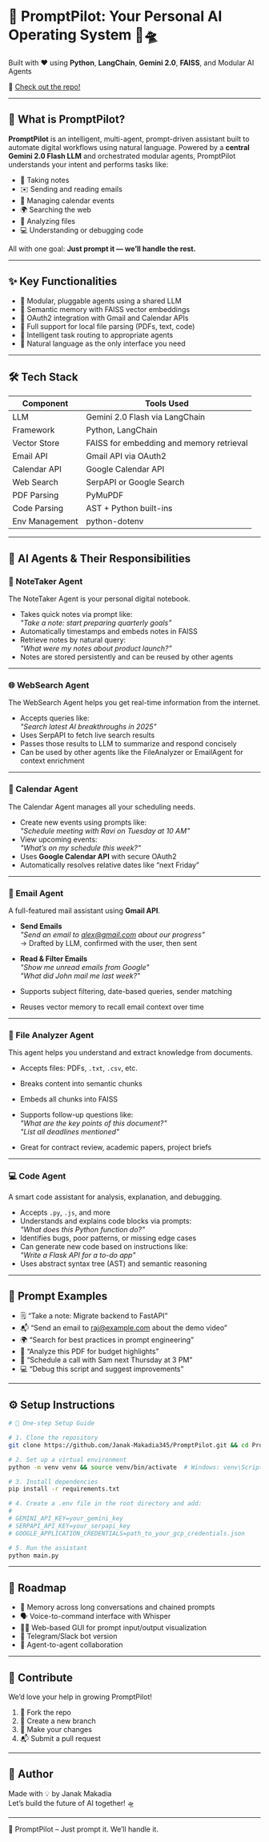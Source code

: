 # 🚀 PromptPilot: Your Personal AI Operating System 🧠🛸  
Built with ❤️ using **Python**, **LangChain**, **Gemini 2.0**, **FAISS**, and Modular AI Agents

🔗 [Check out the repo!](https://github.com/Janak-Makadia345/PromptPilot.git)

---

## 🤖 What is PromptPilot?

**PromptPilot** is an intelligent, multi-agent, prompt-driven assistant built to automate digital workflows using natural language. Powered by a **central Gemini 2.0 Flash LLM** and orchestrated modular agents, PromptPilot understands your intent and performs tasks like:

- 🧠 Taking notes  
- ✉️ Sending and reading emails  
- 📅 Managing calendar events  
- 🌍 Searching the web  
- 📂 Analyzing files  
- 💻 Understanding or debugging code  

All with one goal: **Just prompt it — we’ll handle the rest.**

---

## ✨ Key Functionalities

- 🔁 Modular, pluggable agents using a shared LLM
- 🧠 Semantic memory with FAISS vector embeddings
- 🔐 OAuth2 integration with Gmail and Calendar APIs
- 📂 Full support for local file parsing (PDFs, text, code)
- 🧩 Intelligent task routing to appropriate agents
- 🧪 Natural language as the only interface you need

---

## 🛠️ Tech Stack

| Component       | Tools Used                                 |
|----------------|---------------------------------------------|
| LLM             | Gemini 2.0 Flash via LangChain              |
| Framework       | Python, LangChain                          |
| Vector Store    | FAISS for embedding and memory retrieval    |
| Email API       | Gmail API via OAuth2                        |
| Calendar API    | Google Calendar API                         |
| Web Search      | SerpAPI or Google Search                    |
| PDF Parsing     | PyMuPDF                                     |
| Code Parsing    | AST + Python built-ins                      |
| Env Management  | python-dotenv                               |

---

## 🧩 AI Agents & Their Responsibilities

### 📝 NoteTaker Agent
The NoteTaker Agent is your personal digital notebook.

- Takes quick notes via prompt like:  
  _"Take a note: start preparing quarterly goals"_
- Automatically timestamps and embeds notes in FAISS
- Retrieve notes by natural query:  
  _"What were my notes about product launch?"_
- Notes are stored persistently and can be reused by other agents

---

### 🌐 WebSearch Agent
The WebSearch Agent helps you get real-time information from the internet.

- Accepts queries like:  
  _"Search latest AI breakthroughs in 2025"_
- Uses SerpAPI to fetch live search results
- Passes those results to LLM to summarize and respond concisely
- Can be used by other agents like the FileAnalyzer or EmailAgent for context enrichment

---

### 📅 Calendar Agent
The Calendar Agent manages all your scheduling needs.

- Create new events using prompts like:  
  _"Schedule meeting with Ravi on Tuesday at 10 AM"_
- View upcoming events:  
  _"What’s on my schedule this week?"_
- Uses **Google Calendar API** with secure OAuth2
- Automatically resolves relative dates like “next Friday”

---

### 📧 Email Agent
A full-featured mail assistant using **Gmail API**.

- **Send Emails**  
  _"Send an email to alex@gmail.com about our progress"_  
  → Drafted by LLM, confirmed with the user, then sent

- **Read & Filter Emails**  
  _"Show me unread emails from Google"_  
  _"What did John mail me last week?"_

- Supports subject filtering, date-based queries, sender matching

- Reuses vector memory to recall email context over time

---

### 📂 File Analyzer Agent
This agent helps you understand and extract knowledge from documents.

- Accepts files: PDFs, `.txt`, `.csv`, etc.
- Breaks content into semantic chunks
- Embeds all chunks into FAISS
- Supports follow-up questions like:  
  _"What are the key points of this document?"_  
  _"List all deadlines mentioned"_

- Great for contract review, academic papers, project briefs

---

### 💻 Code Agent
A smart code assistant for analysis, explanation, and debugging.

- Accepts `.py`, `.js`, and more
- Understands and explains code blocks via prompts:  
  _"What does this Python function do?"_
- Identifies bugs, poor patterns, or missing edge cases
- Can generate new code based on instructions like:  
  _"Write a Flask API for a to-do app"_
- Uses abstract syntax tree (AST) and semantic reasoning

---

## 💬 Prompt Examples

- 🗒️ “Take a note: Migrate backend to FastAPI”
- 📬 “Send an email to raj@example.com about the demo video”
- 🌍 “Search for best practices in prompt engineering”
- 📂 “Analyze this PDF for budget highlights”
- 📅 “Schedule a call with Sam next Thursday at 3 PM”
- 💻 “Debug this script and suggest improvements”

---

## ⚙️ Setup Instructions

```bash
# 🔧 One-step Setup Guide

# 1. Clone the repository
git clone https://github.com/Janak-Makadia345/PromptPilot.git && cd PromptPilot

# 2. Set up a virtual environment
python -m venv venv && source venv/bin/activate  # Windows: venv\Scripts\activate

# 3. Install dependencies
pip install -r requirements.txt

# 4. Create a .env file in the root directory and add:
# 
# GEMINI_API_KEY=your_gemini_key
# SERPAPI_API_KEY=your_serpapi_key
# GOOGLE_APPLICATION_CREDENTIALS=path_to_your_gcp_credentials.json

# 5. Run the assistant
python main.py
```
---

## 🌱 Roadmap

- 🧵 Memory across long conversations and chained prompts  
- 🗣️ Voice-to-command interface with Whisper  
- 🧑‍💻 Web-based GUI for prompt input/output visualization  
- 📱 Telegram/Slack bot version  
- 🧠 Agent-to-agent collaboration  

---

## 🤝 Contribute

We’d love your help in growing PromptPilot!

1. 🍴 Fork the repo  
2. 🌱 Create a new branch  
3. 💾 Make your changes  
4. 📬 Submit a pull request  

---

## 👤 Author

Made with 💡 by Janak Makadia  
Let’s build the future of AI together! 🛸

---

🧠 PromptPilot – Just prompt it. We’ll handle it.
